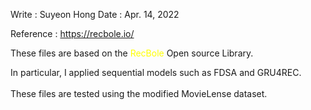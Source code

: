 Write : Suyeon Hong
Date : Apr. 14, 2022 

Reference : https://recbole.io/ 

These files are based on the <font color = yellow> RecBole</font> Open source Library.

In particular, I applied sequential models such as FDSA and GRU4REC.<br><br>
These files are tested using the modified MovieLense dataset. 
